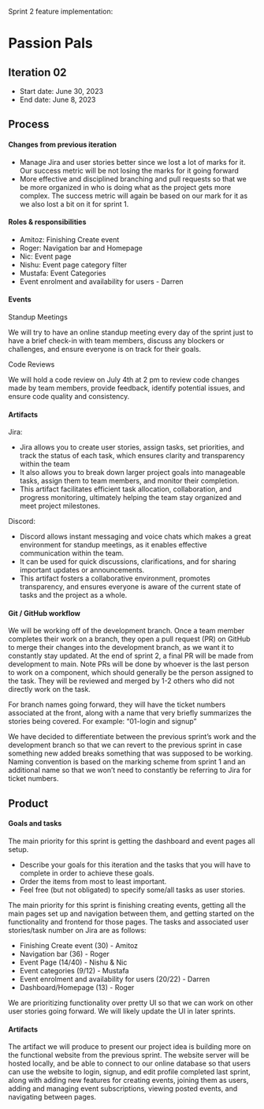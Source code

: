 Sprint 2 feature implementation:

# Passion Pals
## Iteration 02

 * Start date: June 30, 2023
 * End date: June 8, 2023

## Process

#### Changes from previous iteration

* Manage Jira and user stories better since we lost a lot of marks for it. Our success metric will be not losing the marks for it going forward
* More effective and disciplined branching and pull requests so that we be more organized in who is doing what as the project gets more complex. The success metric will again be based on our mark for it as we also lost a bit on it for sprint 1.

#### Roles & responsibilities
* Amitoz: Finishing Create event 
* Roger: Navigation bar and Homepage
* Nic: Event page
* Nishu: Event page category filter
* Mustafa: Event Categories
* Event enrolment and availability for users - Darren

#### Events

Standup Meetings

We will try to have an online standup meeting every day of the sprint just to have a brief check-in with team members, discuss any blockers or challenges, and ensure everyone is on track for their goals.

Code Reviews

We will hold a code review on July 4th at 2 pm to review code changes made by team members, provide feedback, identify potential issues, and ensure code quality and consistency.


#### Artifacts

Jira:
* Jira allows you to create user stories, assign tasks, set priorities, and track the status of each task, which ensures clarity and transparency within the team
* It also allows you to break down larger project goals into manageable tasks, assign them to team members, and monitor their completion.
* This artifact facilitates efficient task allocation, collaboration, and progress monitoring, ultimately helping the team stay organized and meet project milestones.

Discord:
* Discord allows instant messaging and voice chats which makes a great environment for standup meetings, as it enables effective communication within the team.
* It can be used for quick discussions, clarifications, and for sharing important updates or announcements.
* This artifact fosters a collaborative environment, promotes transparency, and ensures everyone is aware of the current state of tasks and the project as a whole.


#### Git / GitHub workflow

We will be working off of the development branch. Once a team member completes their work on a branch, they open a pull request (PR) on GitHub to merge their changes into the development branch, as we want it to constantly stay updated. At the end of sprint 2, a final PR will be made from development to main. Note PRs will be done by whoever is the last person to work on a component, which should generally be the person assigned to the task. They will be reviewed and merged by 1-2 others who did not directly work on the task.

For branch names going forward, they will have the ticket numbers associated at the front, along with a name that very briefly summarizes the stories being covered. For example: “01-login and signup”

We have decided to differentiate between the previous sprint’s work and the development branch so that we can revert to the previous sprint in case something new added breaks something that was supposed to be working. Naming convention is based on the marking scheme from sprint 1 and an additional name so that we won’t need to constantly be referring to Jira for ticket numbers.


## Product


#### Goals and tasks

The main priority for this sprint is getting the dashboard and event pages all setup.

 * Describe your goals for this iteration and the tasks that you will have to complete in order to achieve these goals.
 * Order the items from most to least important.
 * Feel free (but not obligated) to specify some/all tasks as user stories.

The main priority for this sprint is finishing creating events, getting all the main pages set up and navigation between them, and getting started on the functionality and frontend for those pages.
The tasks and associated user stories/task number on Jira are as follows:
* Finishing Create event (30) - Amitoz
* Navigation bar (36) - Roger
* Event Page (14/40) - Nishu & Nic
* Event categories (9/12) - Mustafa
* Event enrolment and availability for users (20/22) - Darren
* Dashboard/Homepage (13) - Roger

We are prioritizing functionality over pretty UI so that we can work on other user stories going forward. We will likely update the UI in later sprints.

#### Artifacts

The artifact we will produce to present our project idea is building more on the functional website from the previous sprint. The website server will be hosted locally, and be able to connect to our online database so that users can use the website to login, signup, and edit profile completed last sprint, along with adding new features for creating events, joining them as users, adding and managing event subscriptions, viewing posted events, and navigating between pages.
